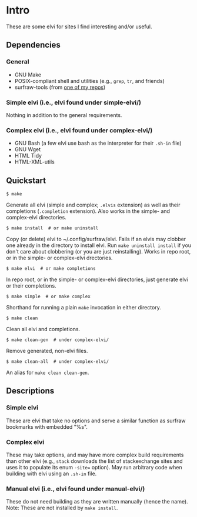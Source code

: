 # Intro

These are some elvi for sites I find interesting and/or useful.

## Dependencies

### General

* GNU Make
* POSIX-compliant shell and utilities (e.g., `grep`, `tr`, and friends)
* surfraw-tools (from [one of my repos](https://github.com/hoboneer/surfraw-elvis-generator))

### Simple elvi (i.e., elvi found under simple-elvi/)

Nothing in addition to the general requirements.

### Complex elvi (i.e., elvi found under complex-elvi/)

* GNU Bash (a few elvi use bash as the interpreter for their `.sh-in` file)
* GNU Wget
* HTML Tidy
* HTML-XML-utils

## Quickstart

    $ make

Generate all elvi (simple and complex; `.elvis` extension) as well as their
completions (`.completion` extension).  Also works in the simple- and
complex-elvi directories.

    $ make install  # or make uninstall

Copy (or delete) elvi to ~/.config/surfraw/elvi.  Fails if an elvis may
clobber one already in the directory to install elvi.  Run `make uninstall
install` if you don't care about clobbering (or you are just reinstalling).
Works in repo root, or in the simple- or complex-elvi drectories.

    $ make elvi  # or make completions

In repo root, or in the simple- or complex-elvi directories, just generate
elvi or their completions.

    $ make simple  # or make complex

Shorthand for running a plain `make` invocation in either directory.

    $ make clean

Clean all elvi and completions.

    $ make clean-gen  # under complex-elvi/

Remove generated, non-elvi files.

    $ make clean-all  # under complex-elvi/

An alias for `make clean clean-gen`.

## Descriptions

### Simple elvi

These are elvi that take no options and serve a similar function as surfraw
bookmarks with embedded "%s".

### Complex elvi

These may take options, and may have more complex build requirements than
other elvi (e.g., `stack` downloads the list of stackexchange sites and uses
it to populate its enum `-site=` option).  May run arbitrary code when
building with elvi using an `.sh-in` file.

### Manual elvi (i.e., elvi found under manual-elvi/)

These do not need building as they are written manually (hence the name).
Note: These are not installed by `make install`.
